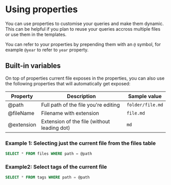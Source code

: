 # Using properties
You can use properties to customise your queries and make them dynamic. This can be helpful if you plan to reuse your queries accross multiple files or use them in the templates.

You can refer to your properties by prepending them with an `@` symbol, for example `@year` to refer to `year` property.

## Built-in variables
On top of properties current file exposes in the properties, you can also use the following properties that will automatically get exposed:

| Property   | Description                                 | Sample value     |
| ---------- | ------------------------------------------- | ---------------- |
| @path      | Full path of the file you're editing        | `folder/file.md` |
| @fileName  | Filename with extension                     | `file.md`        |
| @extension | Extension of the file (without leading dot) | `md`             |


### Example 1: Selecting just the current file from the files table

```sql
SELECT * FROM files WHERE path = @path
```

### Example2: Select tags of the current file
```sql
SELECT * FROM tags WHERE path = @path
```